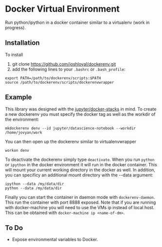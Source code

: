 Docker Virtual Environment
==========================
Run python/ipython in a docker container similar to a virtualenv  (work in progress).

Installation
------------
To install
1. git clone https://github.com/joshloyal/dockerenv.git
2. add the following lines to your `.bashrc` or `.bash_profile`:
```
export PATH=/path/to/dockerenv/scripts:$PATH
source /path/to/dockerenv/scripts/dockerenvwrapper
```

Example
-------
This library was designed with the [jupyter/docker-stacks](https://github.com/jupyter/docker-stacks) in mind.
To create a new dockerenv you must specify the docker tag as well as the workdir of the environment:
```
mkdockerenv denv --id jupyter/datascience-notebook --workdir /home/jovyan/work
```
You can then open up the dockerenv similar to virtualenvwrapper
```
workon denv
```
To deactivate the dockerenv simply type `deactivate`. When you run `python` or `ipython` in the docker environment
it will run in the docker container. This will mount your current working directory in the docker as well. In addition,
you can specificy an additional mount directory with the --data argument:
```
ipython --data /my/data/dir
python --data /my/data/dir
```

Finally you can start the container in daemon mode with `dockerenv-daemon`. This run the container with port 8888 exposed.
Note that if you are running with docker-machine you will need to use the VMs ip instead of local host. This can be obtained with
`docker-machine ip <name-of-dm>`.

To Do
-----
* Expose environmental variables to Docker.
